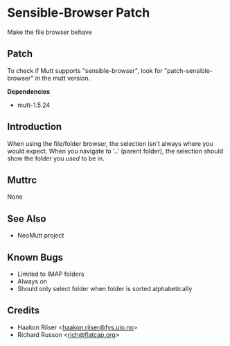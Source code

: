 Sensible-Browser Patch
======================

Make the file browser behave

Patch
-----

To check if Mutt supports "sensible-browser", look for "patch-sensible-browser" in the mutt version.

**Dependencies**
-   mutt-1.5.24

Introduction
------------

When using the file/folder browser, the selection isn't always where you would
expect. When you navigate to '..' (parent folder), the selection should show the
folder you *used* to be in.

Muttrc
------

None

See Also
--------

-   NeoMutt project

Known Bugs
----------

-   Limited to IMAP folders
-   Always on
-   Should only select folder when folder is sorted alphabetically

Credits
-------

-   Haakon Riiser \<haakon.riiser@fys.uio.no\>
-   Richard Russon \<rich@flatcap.org\>

